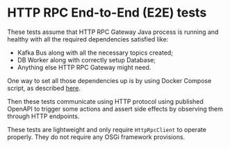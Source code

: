 # HTTP RPC End-to-End (E2E) tests

These tests assume that HTTP RPC Gateway Java process is running and healthy with all the required dependencies
satisfied like:
- Kafka Bus along with all the necessary topics created;
- DB Worker along with correctly setup Database;
- Anything else HTTP RPC Gateway might need.

One way to set all those dependencies up is by using Docker Compose script, as described [here](../../../deploy/README.md).

Then these tests communicate using HTTP protocol using published OpenAPI to trigger some actions and assert side effects
by observing them through HTTP endpoints.

These tests are lightweight and only require `HttpRpcClient` to operate properly. They do not require any OSGi framework
provisions.